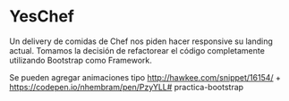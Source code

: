 # YesChef
Un delivery de comidas de Chef nos piden hacer responsive su landing actual.
Tomamos la decisión de refactorear el código completamente utilizando Bootstrap como Framework.

Se pueden agregar animaciones tipo http://hawkee.com/snippet/16154/ + https://codepen.io/nhembram/pen/PzyYLL# practica-bootstrap
